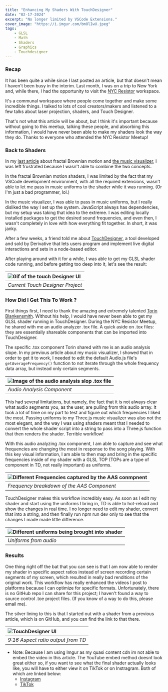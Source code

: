 ```yaml
---
title: "Enhancing My Shaders With TouchDesigner"
date: "02-17-2024"
excerpt: "No longer limited by VSCode Extensions."
cover_image: "https://i.imgur.com/bm8lIwU.jpeg"
tags:
    - GLSL
    - Math
    - Shaders
    - Graphics
    - Touchdesigner
---
```



### Recap
It has been quite a while since I last posted an article, but that doesn't mean I haven't been busy in the interim. Last month, I was on a trip to New York and, while there, I had the opportunity to visit the [NYC Resistor](https://www.nycresistor.com) workspace.

It's a communal workspace where people come together and make some incredible things. I talked to lots of cool creators/makers and listened to a few talks about laser projection, shaders, and Touch Designer.

That's not what this article will be about, but I think it's important because without going to this meetup, talking these people, and absorbing this information, I would have never been able to make my shaders look the way they do. Thanks to everyone who attended the NYC Resistor Meetup!


### Back to Shaders 

In my [last article](https://arturovillalobos.dev/blog/noiseandgrpahics) about fractal Brownian motion and [the music visualizer](https://arturovillalobos.dev/blog/workingwiththreejsandshaders), I was left frustrated because I wasn't able to combine the two concepts.

In the fractal Brownian motion shaders, I was limited by the fact that my VSCode development environment, with all the required extensions, wasn't able to let me pass in music uniforms to the shader while it was running. (Or I'm just a bad programmer, lol.)

In the music visualizer, I was able to pass in music uniforms, but I really disliked the way I set up the system. JavaScript always has dependencies, but my setup was taking that idea to the extreme. I was editing locally installed packages to get the desired sound frequencies, and even then, I wasn't completely in love with how everything fit together. In short, it was janky.

After a few weeks, a friend told me about [TouchDesigner](https://derivative.ca), a tool developed and sold by Derivative that lets users program and implement live digital interactions and sets in a node-based editor.

After playing around with it for a while, I was able to get my GLSL shader code running, and before getting too deep into it, let's see the result:


| ![Gif of the touch Designer UI](https://i.imgur.com/a4NB6d0.gif) |
| :------------------------------------------------------------------------------------------- |
| _Current Touch Designer Project_         |


### How Did I Get This To Work ?

First things first, I need to thank the amazing and extremely talented [Torin Blankensmith](https://www.instagram.com/blankensmithing/). Without his help, I would have never been able to get my GLSL shader running in TouchDesigner. During the NYC Resistor Meetup, he shared with me an audio analyzer .tox file. A quick aside on .tox files: they are essentially shareable components that can be imported into TouchDesigner.

The specific .tox component Torin shared with me is an audio analysis slope. In my previous article about my music visualizer, I showed that in order to get it to work, I needed to edit the default Audio.js file's `getAverageFrequency()` function to not iterate through the whole frequency data array, but instead only certain segments.

| ![Image of the audio analysis slop .tox file](https://i.imgur.com/HPc8l09.png) |
| :------------------------------------------------------------------------------------------- |
| _Audio Analysis Component_         |

This had several limitations, but namely, the fact that it is not always clear what audio segments you, as the user, are pulling from this audio array. It took a lot of time on my part to test and figure out which frequencies I liked the most. Passing uniforms to my Three.js music visualizer was also not the most elegant, and the way I was using shaders meant that I needed to convert the whole shader script into a string to pass into a Three.js function that then renders the shader. Terrible workflow!

With this audio analyzing .tox component, I am able to capture and see what frequencies are changing the most in response to the song playing. With this key visual information, I am able to then map and bring in the specific frequencies inside of my shader with a GLSL TOP (TOPs are a type of component in TD, not really important) as uniforms.

| ![Different Frequencies captured by the AAS conmpnent](https://i.imgur.com/ttnvzPm.png) |
| :------------------------------------------------------------------------------------------- |
| _Frequency breakdown of the AAS Component_         |

TouchDesigner makes this workflow incredibly easy. As soon as I edit my shader and start using the uniforms I bring in, TD is able to hot-reload and show the changes in real time. I no longer need to edit my shader, convert that into a string, and then finally run npm run dev only to see that the changes I made made little difference.

| ![Different uniforms being brought into shader](https://i.imgur.com/5Al5ZDs.png) |
| :------------------------------------------------------------------------------------------- |
| _Uniforms from audio_         |


### Results

One thing right off the bat that you can see is that I am now able to render my shader in specific aspect ratios instead of screen recording certain segments of my screen, which resulted in really bad renditions of the original work. This workflow has really enhanced the videos I post to platforms because I can optimize for specific formats. Unfortunately, there is no GitHub repo I can share for this project; I haven't found a way to source control .toe project files. (If you know of a way to do this, please email me).

The silver lining to this is that I started out with a shader from a previous article, which is on GitHub, and you can find the link to that there.

| ![TouchDesigner UI](https://i.imgur.com/f5e2mrr.gif) |
| :------------------------------------------------------------------------------------------- |
| _9:16 Aspect ratio output from TD_         |

- Note:
    Because I am using Imgur as my quasi content cdn im not able to embed the video in this article. The YouTube embed method doesnt look great either so, if you want to see what the final shader actually looks like, you will have to either view it on TikTok or on Instragram. Both of which are linked below:
    - [Instagram](https://www.instagram.com/reel/C3f_RteAru3/?utm_source=ig_web_button_share_sheet&igsh=ZDNlZDc0MzIxNw==)
    - [TikTok](https://www.tiktok.com/@bonbonassesino/video/7337018348481318190?_r=1&_t=8jze8fYmNQ3)